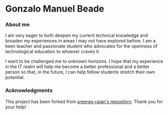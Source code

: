 # Gonzalo Manuel Beade 

### About me 
I am very eager to both deepen my current technical knowledge and broaden my experiences in areas I may not have explored before. I am a keen teacher and passionate student who advocates for the openness of technological education to whoever craves it. 

I want to be challenged me to unknown horizons. I hope that my experience in the IT realm will help me become a better professional and a better person so that, in the future, I can help fellow students stretch their own potential. 


### Acknowledgments
This project has been forked from [sreerag-rajan's repository](https://github.com/sreerag-rajan/developer-portfolio). Thank you for your help!